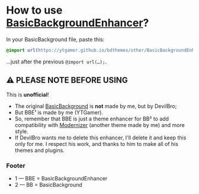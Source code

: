 # How to use [BasicBackgroundEnhancer](https://github.com/YTGamer/bdthemes/tree/master/other)?

In your BasicBackground file, paste this:
```css
@import url(https://ytgamer.github.io/bdthemes/other/BasicBackgroundEnhancer.css);
```
…just after the previous `@import url(…);`.

## ⚠ PLEASE NOTE BEFORE USING

This is **unofficial**!

- The original [BasicBackground](https://github.com/mwittrien/BetterDiscordAddons/tree/master/Themes/BasicBackground) is **not** made by me, but by DevilBro;
- But BBE¹ is made by me (YTGamer).
- So, remember that BBE is just a theme enhancer for BB² to add compatibility with [Modernizer](https://github.com/YTGamer/bdthemes/blob/master/nifn/Modernizer.css) (another theme made by me) and more style.
- If DevilBro wants me to delete this enhancer, I'll delete it and keep this only for me. I respect his work, and thanks to him to make all of his themes and plugins.

### Footer
- 1 — BBE = BasicBackgroundEnhancer
- 2 — BB = BasicBackground
